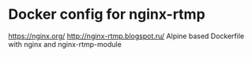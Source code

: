 # Docker config for nginx-rtmp

https://nginx.org/
http://nginx-rtmp.blogspot.ru/
Alpine based Dockerfile with nginx and nginx-rtmp-module
